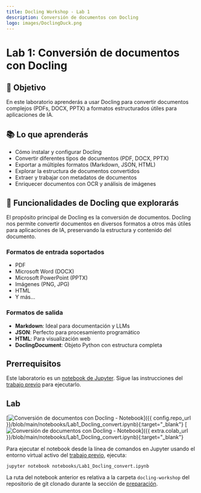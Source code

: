 ```yaml
---
title: Docling Workshop - Lab 1
description: Conversión de documentos con Docling
logo: images/DoclingDuck.png
---
```


# Lab 1: Conversión de documentos con Docling

## 🎯 Objetivo

En este laboratorio aprenderás a usar Docling para convertir documentos complejos (PDFs, DOCX, PPTX) a formatos estructurados útiles para aplicaciones de IA.

## 📚 Lo que aprenderás

- Cómo instalar y configurar Docling
- Convertir diferentes tipos de documentos (PDF, DOCX, PPTX)
- Exportar a múltiples formatos (Markdown, JSON, HTML)
- Explorar la estructura de documentos convertidos
- Extraer y trabajar con metadatos de documentos
- Enriquecer documentos con OCR y análisis de imágenes

## 🔧 Funcionalidades de Docling que explorarás

El propósito principal de Docling es la conversión de documentos. Docling nos permite convertir documentos en diversos formatos a otros más útiles para aplicaciones de IA, preservando la estructura y contenido del documento.

### Formatos de entrada soportados
- PDF
- Microsoft Word (DOCX)
- Microsoft PowerPoint (PPTX)
- Imágenes (PNG, JPG)
- HTML
- Y más...

### Formatos de salida
- **Markdown**: Ideal para documentación y LLMs
- **JSON**: Perfecto para procesamiento programático
- **HTML**: Para visualización web
- **DoclingDocument**: Objeto Python con estructura completa

<!-- ![docling-conversion](../images/docling-banner.png) -->

## Prerrequisitos

Este laboratorio es un [notebook de Jupyter](https://jupyter.org/). Sigue las instrucciones del [trabajo previo](../pre-work/README.md) para ejecutarlo.

## Lab

[![Conversión de documentos con Docling - Notebook](https://badgen.net/badge/icon/github?icon=github&label=Ver%20en "Ver en GitHub")]({{ config.repo_url }}/blob/main/notebooks/Lab1_Docling_convert.ipynb){:target="_blank"}
[![Conversión de documentos con Docling - Notebook](https://colab.research.google.com/assets/colab-badge.svg "Abrir en Colab")]({{ extra.colab_url }}/blob/main/notebooks/Lab1_Docling_convert.ipynb){:target="_blank"}



Para ejecutar el notebook desde la línea de comandos en Jupyter usando el entorno virtual activo del [trabajo previo](../pre-work/README.md#instalar-jupyter), ejecuta:

```shell
jupyter notebook notebooks/Lab1_Docling_convert.ipynb
```

La ruta del notebook anterior es relativa a la carpeta `docling-workshop` del repositorio de git clonado durante la sección de [preparación](../pre-work/README.md#clonar-el-repositorio-de-la-workshop-de-docling).